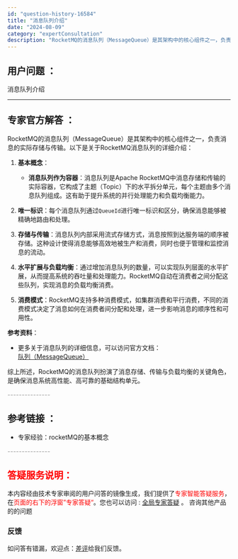 ```yaml
---
id: "question-history-16584"
title: "消息队列介绍"
date: "2024-08-09"
category: "expertConsultation"
description: "RocketMQ的消息队列（MessageQueue）是其架构中的核心组件之一，负责消息的实际存储与传输。以下是关于RocketMQ消息队列的详细介绍：1. **基本概念**：   - **消息队列作为容器**：消息队列是Apache RocketMQ中消息存储和传输的实际容器，它构成了主题（Top"
---
```


## 用户问题 ： 
 消息队列介绍  

---------------
## 专家官方解答 ：

RocketMQ的消息队列（MessageQueue）是其架构中的核心组件之一，负责消息的实际存储与传输。以下是关于RocketMQ消息队列的详细介绍：

1. **基本概念**：
   - **消息队列作为容器**：消息队列是Apache RocketMQ中消息存储和传输的实际容器，它构成了主题（Topic）下的水平拆分单元，每个主题由多个消息队列组成。这有助于提升系统的并行处理能力和负载均衡能力。
   
2. **唯一标识**：每个消息队列通过`QueueId`进行唯一标识和区分，确保消息能够被精确地路由和处理。
   
3. **存储与传输**：消息队列内部采用流式存储方式，消息按照到达服务端的顺序被存储。这种设计使得消息能够高效地被生产和消费，同时也便于管理和监控消息的流动。
   
4. **水平扩展与负载均衡**：通过增加消息队列的数量，可以实现队列层面的水平扩展，从而提高系统的吞吐量和处理能力。RocketMQ自动在消费者之间分配这些队列，实现消息的负载均衡消费。
   
5. **消费模式**：RocketMQ支持多种消费模式，如集群消费和平行消费，不同的消费模式决定了消息如何在消费者间分配和处理，进一步影响消息的顺序性和可用性。

**参考资料**：
- 更多关于消息队列的详细信息，可以访问官方文档：[队列（MessageQueue）](https://rocketmq.apache.org/zh/docs/domainModel/03messagequeue)

综上所述，RocketMQ的消息队列扮演了消息存储、传输与负载均衡的关键角色，是确保消息系统高性能、高可靠的基础结构单元。


<font color="#949494">---------------</font> 


## 参考链接 ：

* 专家经验：rocketMQ的基本概念 


 <font color="#949494">---------------</font> 
 


## <font color="#FF0000">答疑服务说明：</font> 

本内容经由技术专家审阅的用户问答的镜像生成，我们提供了<font color="#FF0000">专家智能答疑服务</font>，在<font color="#FF0000">页面的右下的浮窗”专家答疑“</font>。您也可以访问 : [全局专家答疑](https://answer.opensource.alibaba.com/docs/intro) 。 咨询其他产品的的问题

### 反馈
如问答有错漏，欢迎点：[差评](https://ai.nacos.io/user/feedbackByEnhancerGradePOJOID?enhancerGradePOJOId=16587)给我们反馈。
